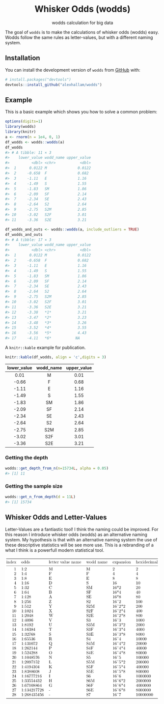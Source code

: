 
<!-- README.md is generated from README.Rmd. Please edit that file -->
<h1 align="center">
Whisker Odds (wodds)
</h1>
<p align="center">
wodds calculation for big data
</p>
<!-- badges: start -->
<!-- badges: end -->

The goal of `wodds` is to make the calculations of whisker odds (wodds)
easy. Wodds follow the same rules as letter-values, but with a different
naming system.

## Installation

You can install the development version of `wodds` from
[GitHub](https://github.com) with:

``` r
# install.packages("devtools")
devtools::install_github("alexhallam/wodds")
```

## Example

This is a basic example which shows you how to solve a common problem:

``` r
options(digits=1)
library(wodds)
library(knitr)
a <- rnorm(n = 1e4, 0, 1)
df_wodds <- wodds::wodds(a)
df_wodds
#> # A tibble: 11 × 3
#>    lower_value wodd_name upper_value
#>          <dbl> <chr>           <dbl>
#>  1      0.0122 M              0.0122
#>  2     -0.658  F              0.682 
#>  3     -1.11   E              1.16  
#>  4     -1.49   S              1.55  
#>  5     -1.83   SM             1.86  
#>  6     -2.09   SF             2.14  
#>  7     -2.34   SE             2.43  
#>  8     -2.64   S2             2.64  
#>  9     -2.75   S2M            2.85  
#> 10     -3.02   S2F            3.01  
#> 11     -3.36   S2E            3.21
```

``` r
df_wodds_and_outs <- wodds::wodds(a, include_outliers = TRUE)
df_wodds_and_outs
#> # A tibble: 17 × 3
#>    lower_value wodd_name upper_value
#>          <dbl> <chr>           <dbl>
#>  1      0.0122 M              0.0122
#>  2     -0.658  F              0.682 
#>  3     -1.11   E              1.16  
#>  4     -1.49   S              1.55  
#>  5     -1.83   SM             1.86  
#>  6     -2.09   SF             2.14  
#>  7     -2.34   SE             2.43  
#>  8     -2.64   S2             2.64  
#>  9     -2.75   S2M            2.85  
#> 10     -3.02   S2F            3.01  
#> 11     -3.36   S2E            3.21  
#> 12     -3.38   *1*            3.21  
#> 13     -3.47   *2*            3.23  
#> 14     -3.48   *3*            3.26  
#> 15     -3.52   *4*            3.55  
#> 16     -3.56   *5*            4.43  
#> 17     -4.11   *6*           NA
```

A `knitr::kable` example for publication.

``` r
knitr::kable(df_wodds, align = 'c',digits = 3)
```

| lower\_value | wodd\_name | upper\_value |
|:------------:|:----------:|:------------:|
|     0.01     |     M      |     0.01     |
|    -0.66     |     F      |     0.68     |
|    -1.11     |     E      |     1.16     |
|    -1.49     |     S      |     1.55     |
|    -1.83     |     SM     |     1.86     |
|    -2.09     |     SF     |     2.14     |
|    -2.34     |     SE     |     2.43     |
|    -2.64     |     S2     |     2.64     |
|    -2.75     |    S2M     |     2.85     |
|    -3.02     |    S2F     |     3.01     |
|    -3.36     |    S2E     |     3.21     |

### Getting the depth

``` r
wodds::get_depth_from_n(n=15734L, alpha = 0.05)
#> [1] 11
```

### Getting the sample size

``` r
wodds::get_n_from_depth(d = 11L)
#> [1] 15734
```

## Whisker Odds and Letter-Values

Letter-Values are a fantiastic tool! I think the naming could be
improved. For this reason I introduce whisker odds (wodds) as an
alternative naming system. My hypothesis is that with an alternative
naming system the use of these descriptive statistics will be see more
use. This is a rebranding of a what I think is a powerfull modern
statistical tool.

![](man/figures/table.png)
